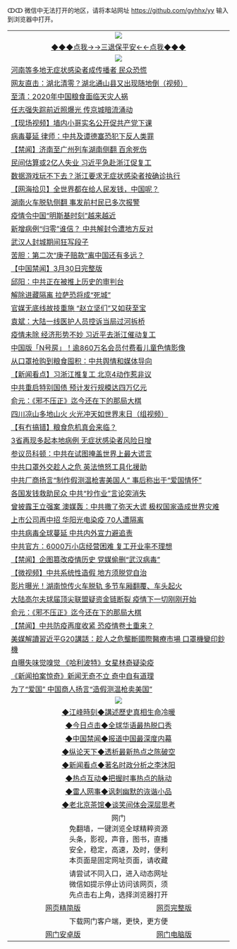 ↀↀ 微信中无法打开的地区，请将本站网址 https://github.com/gyhhx/yy 输入到浏览器中打开。 

 <table>
  <tr>
    <td colspan="2" align=center><img src="https://github.com/gyhhx/image-upload/blob/master/3t%20(1).jpg"></td>
 </tr>
 <tr><td colspan="2" align="center"><a href="https://xfine.casa/oo.aspx?name=ogQuit&key=exgxucyqmkwgvwch&from=yy">◆◆◆点我→→三退保平安←←点我◆◆◆</a></td></tr>
  <tr>
    <td colspan="2" align=center><img src="https://cdn.jsdelivr.net/gh/gyoupiodf/im1/%E7%BD%91%E9%97%A8%E6%96%B0%E9%97%BB1.jpg"></td>
 </tr>

<tr><td colspan="2" align="left"><a href="https://xfine.casa/oo.aspx?name=c1150594&key=exgxucyqmkwgvwch&from=yy">河南等多地无症状感染者成传播者 民众恐慌</a></td></tr>
<tr><td colspan="2" align="left"><a href="https://xfine.casa/oo.aspx?name=c1150674&key=exgxucyqmkwgvwch&from=yy">网友直击：湖北清零？湖北通山县又出现随地倒（视频）</a></td></tr>
<tr><td colspan="2" align="left"><a href="https://xfine.casa/oo.aspx?name=c1150667&key=exgxucyqmkwgvwch&from=yy">至清：2020年中国粮食面临天灾人祸</a></td></tr>
<tr><td colspan="2" align="left"><a href="https://xfine.casa/oo.aspx?name=c1150691&key=exgxucyqmkwgvwch&from=yy">任志强失踪前近照爆光 传京城暗流涌动</a></td></tr>
<tr><td colspan="2" align="left"><a href="https://xfine.casa/oo.aspx?name=c1150646&key=exgxucyqmkwgvwch&from=yy">【现场视频】墙内小哥实名公开促共产党下课</a></td></tr>
<tr><td colspan="2" align="left"><a href="https://xfine.casa/oo.aspx?name=c1150595&key=exgxucyqmkwgvwch&from=yy">病毒蔓延 律师：中共及谭德塞恐犯下反人类罪</a></td></tr>
<tr><td colspan="2" align="left"><a href="https://xfine.casa/oo.aspx?name=c1150673&key=exgxucyqmkwgvwch&from=yy">【禁闻】济南至广州列车湖南侧翻 百余死伤</a></td></tr>
<tr><td colspan="2" align="left"><a href="https://xfine.casa/oo.aspx?name=c1150675&key=exgxucyqmkwgvwch&from=yy">民间估算或2亿人失业 习近平急赴浙江促复工</a></td></tr>
<tr><td colspan="2" align="left"><a href="https://xfine.casa/oo.aspx?name=c1150677&key=exgxucyqmkwgvwch&from=yy">数据游戏玩不下去？浙江要求无症状感染者按确诊执行</a></td></tr>
<tr><td colspan="2" align="left"><a href="https://xfine.casa/oo.aspx?name=c1150672&key=exgxucyqmkwgvwch&from=yy">【网海拾贝】全世界都在给人民发钱，中国呢？</a></td></tr>
<tr><td colspan="2" align="left"><a href="https://xfine.casa/oo.aspx?name=c1150644&key=exgxucyqmkwgvwch&from=yy">湖南火车脱轨侧翻 事发前村民已多次报警</a></td></tr>
<tr><td colspan="2" align="left"><a href="https://xfine.casa/oo.aspx?name=c1150693&key=exgxucyqmkwgvwch&from=yy">疫情令中国“明斯基时刻”越来越近</a></td></tr>
<tr><td colspan="2" align="left"><a href="https://xfine.casa/oo.aspx?name=c1150670&key=exgxucyqmkwgvwch&from=yy">新增病例“归零”谁信？ 中共解封令遭地方反对</a></td></tr>
<tr><td colspan="2" align="left"><a href="https://xfine.casa/oo.aspx?name=c1150685&key=exgxucyqmkwgvwch&from=yy">武汉人封城期间狂写段子</a></td></tr>
<tr><td colspan="2" align="left"><a href="https://xfine.casa/oo.aspx?name=c1150628&key=exgxucyqmkwgvwch&from=yy">苦胆：第二次“庚子赔款”离中国还有多远？</a></td></tr>
<tr><td colspan="2" align="left"><a href="https://xfine.casa/oo.aspx?name=c1150692&key=exgxucyqmkwgvwch&from=yy">【中国禁闻】3月30日完整版</a></td></tr>
<tr><td colspan="2" align="left"><a href="https://xfine.casa/oo.aspx?name=c1150624&key=exgxucyqmkwgvwch&from=yy">邱阳：中共正在被推上历史的审判台</a></td></tr>
<tr><td colspan="2" align="left"><a href="https://xfine.casa/oo.aspx?name=c1150682&key=exgxucyqmkwgvwch&from=yy">解除进藏隔离 拉萨恐将成“死城”</a></td></tr>
<tr><td colspan="2" align="left"><a href="https://xfine.casa/oo.aspx?name=c1150643&key=exgxucyqmkwgvwch&from=yy">官媒无底线故技重施 “赵立坚们”又如获至宝</a></td></tr>
<tr><td colspan="2" align="left"><a href="https://xfine.casa/oo.aspx?name=c1150671&key=exgxucyqmkwgvwch&from=yy">袁斌：大陆一线医护人员控诉当局过河拆桥</a></td></tr>
<tr><td colspan="2" align="left"><a href="https://xfine.casa/oo.aspx?name=c1150614&key=exgxucyqmkwgvwch&from=yy">疫情未除 经济形势不妙 习近平去浙江催动复工</a></td></tr>
<tr><td colspan="2" align="left"><a href="https://xfine.casa/oo.aspx?name=c1150630&key=exgxucyqmkwgvwch&from=yy">中国版「N号房」！逾860万名会员付费看儿童色情影像</a></td></tr>
<tr><td colspan="2" align="left"><a href="https://xfine.casa/oo.aspx?name=c1150658&key=exgxucyqmkwgvwch&from=yy">从口罩抢购到粮食囤积：中共舆情和媒体导向</a></td></tr>
<tr><td colspan="2" align="left"><a href="https://xfine.casa/oo.aspx?name=c1150619&key=exgxucyqmkwgvwch&from=yy">【新闻看点】习浙江推复工 北京4动作惹非议</a></td></tr>
<tr><td colspan="2" align="left"><a href="https://xfine.casa/oo.aspx?name=c1150687&key=exgxucyqmkwgvwch&from=yy">中共重启特别国债 预计发行规模达四万亿元</a></td></tr>
<tr><td colspan="2" align="left"><a href="https://xfine.casa/oo.aspx?name=c1150597&key=exgxucyqmkwgvwch&from=yy">俞元：《邪不压正》迄今还在下的那局大棋</a></td></tr>
<tr><td colspan="2" align="left"><a href="https://xfine.casa/oo.aspx?name=c1150626&key=exgxucyqmkwgvwch&from=yy">四川凉山多地山火 火光冲天如世界末日（组视频）</a></td></tr>
<tr><td colspan="2" align="left"><a href="https://xfine.casa/oo.aspx?name=c1150606&key=exgxucyqmkwgvwch&from=yy">【有冇搞错】粮食危机真会来临？</a></td></tr>
<tr><td colspan="2" align="left"><a href="https://xfine.casa/oo.aspx?name=c1150598&key=exgxucyqmkwgvwch&from=yy">3省再现多起本地病例 无症状感染者风险日增</a></td></tr>
<tr><td colspan="2" align="left"><a href="https://xfine.casa/oo.aspx?name=c1150607&key=exgxucyqmkwgvwch&from=yy">参议员科顿：中共在试图掩盖世界上最大谎言</a></td></tr>
<tr><td colspan="2" align="left"><a href="https://xfine.casa/oo.aspx?name=c1150683&key=exgxucyqmkwgvwch&from=yy">中共口罩外交趁人之危 英法愤怒工具化援助</a></td></tr>
<tr><td colspan="2" align="left"><a href="https://xfine.casa/oo.aspx?name=c1150681&key=exgxucyqmkwgvwch&from=yy">中共厂商扬言“制作假测温枪害美国人” 事后称出于“爱国情怀”</a></td></tr>
<tr><td colspan="2" align="left"><a href="https://xfine.casa/oo.aspx?name=c1150690&key=exgxucyqmkwgvwch&from=yy">各国发钱救助民众 中共“抄作业”言论突消失</a></td></tr>
<tr><td colspan="2" align="left"><a href="https://xfine.casa/oo.aspx?name=c1150631&key=exgxucyqmkwgvwch&from=yy">曾披露王立强案 澳媒轰：中共撒了弥天大谎 极权国家造成世界灾难</a></td></tr>
<tr><td colspan="2" align="left"><a href="https://xfine.casa/oo.aspx?name=c1150637&key=exgxucyqmkwgvwch&from=yy">上市公司再中招 华阳光电染疫 70人遭隔离</a></td></tr>
<tr><td colspan="2" align="left"><a href="https://xfine.casa/oo.aspx?name=c1150662&key=exgxucyqmkwgvwch&from=yy">中共病毒全球蔓延 中共内外宣力避追责</a></td></tr>
<tr><td colspan="2" align="left"><a href="https://xfine.casa/oo.aspx?name=c1150663&key=exgxucyqmkwgvwch&from=yy">中共官方：6000万小店经营困难 复工开业率不理想</a></td></tr>
<tr><td colspan="2" align="left"><a href="https://xfine.casa/oo.aspx?name=c1150647&key=exgxucyqmkwgvwch&from=yy">【禁闻】企图篡改疫情历史 党媒偷删“武汉病毒”</a></td></tr>
<tr><td colspan="2" align="left"><a href="https://xfine.casa/oo.aspx?name=c1150694&key=exgxucyqmkwgvwch&from=yy">【微视频】中共系统性造假 地方须脱党自治</a></td></tr>
<tr><td colspan="2" align="left"><a href="https://xfine.casa/oo.aspx?name=c1150636&key=exgxucyqmkwgvwch&from=yy">影片曝光！湖南惊传火车脱轨 多节车厢翻覆、车头起火</a></td></tr>
<tr><td colspan="2" align="left"><a href="https://xfine.casa/oo.aspx?name=c1150686&key=exgxucyqmkwgvwch&from=yy">大陆高尔夫球届顶尖联盟疑资金链断裂 疫情下一切刚刚开始</a></td></tr>
<tr><td colspan="2" align="left"><a href="https://xfine.casa/oo.aspx?name=c1150639&key=exgxucyqmkwgvwch&from=yy">俞元：《邪不压正》迄今还在下的那局大棋</a></td></tr>
<tr><td colspan="2" align="left"><a href="https://xfine.casa/oo.aspx?name=c1150696&key=exgxucyqmkwgvwch&from=yy">【禁闻】中共防疫再度收紧 恐疫情卷土重来？</a></td></tr>
<tr><td colspan="2" align="left"><a href="https://xfine.casa/oo.aspx?name=c1150676&key=exgxucyqmkwgvwch&from=yy">美媒解讀習近平G20講話：趁人之危壟斷國際醫療市場 口罩機變印鈔機</a></td></tr>
<tr><td colspan="2" align="left"><a href="https://xfine.casa/oo.aspx?name=c1150669&key=exgxucyqmkwgvwch&from=yy">自曝失味觉嗅觉 《哈利波特》女星林奇疑染疫</a></td></tr>
<tr><td colspan="2" align="left"><a href="https://xfine.casa/oo.aspx?name=c1150622&key=exgxucyqmkwgvwch&from=yy">《新闻拍案惊奇》新闻无奇不立 奇中自有道理</a></td></tr>
<tr><td colspan="2" align="left"><a href="https://xfine.casa/oo.aspx?name=c1150625&key=exgxucyqmkwgvwch&from=yy">为了“爱国” 中国商人扬言“造假测温枪卖美国”</a></td></tr>

 <tr>
   <td colspan="2" align=center><img src="https://cdn.jsdelivr.net/gh/gyoupiodf/im1/jf-1.jpg"></td>
  </tr>
   <tr>
   <td colspan="2" align=center> 
<a href="https://xfine.casa/oo.aspx?name=c922850&key=exgxucyqmkwgvwch&from=yy&tag=9877">◆江峰時刻◆講述歷史真相生命冷暖</a><br/>
    </td>
  </tr>
   <tr>
   <td colspan="2" align=center> 
<a href="https://xfine.casa/oo.aspx?name=c816850&key=exgxucyqmkwgvwch&from=yy&tag=9877">◆今日点击◆全球华语最热脱口秀</a><br/>
    </td>
  </tr>
  <tr>
  <td colspan="2" align=center>
<a href="https://xfine.casa/oo.aspx?name=c816860&key=exgxucyqmkwgvwch&from=yy&tag=99733110">◆中国禁闻◆报道中国最深度内幕</a><br/>
   </tr>
  <tr>
     <td colspan="2" align=center>
<a href="https://xfine.casa/oo.aspx?name=c816855&key=exgxucyqmkwgvwch&from=yy&tag=997110">◆纵论天下◆透析最新热点之陈破空</a><br/>
   </tr>
   <tr>
      <td colspan="2" align=center>
<a href="https://xfine.casa/oo.aspx?name=c838308&key=exgxucyqmkwgvwch&from=yy&tag=9973110">◆新闻看点◆著名时政分析之李沐阳</a><br/>
   </tr>
   <tr>
     <td colspan="2" align=center>
<a href="https://xfine.casa/oo.aspx?name=c816852&key=exgxucyqmkwgvwch&from=yy&tag=9733110">◆热点互动◆把握时事热点的脉动</a><br/>
   </tr>
   <tr>
      <td colspan="2" align=center>
<a href="https://xfine.casa/oo.aspx?name=c816694&key=exgxucyqmkwgvwch&from=yy&tag=93310">◆雷人网事◆讽刺幽默的诙谐小品</a><br/>
   </tr>
   <tr>
    <td colspan="2" align=center>
<a href="https://xfine.casa/oo.aspx?name=c816650&key=exgxucyqmkwgvwch&from=yy&tag=9973110">◆老北京茶馆◆谈笑间体会深层思考</a><br/>
   </tr>
<tr>
    <td colspan="2" align="center">网门<br/>免翻墙，一键浏览全球精粹资源<br/>头条，影视，声音，图书，直播<br/>安全，稳定，高速，及时，便利<br/>本页面是固定网址页面，请收藏</td>
  <tr>
  <tr>
    <td colspan="2" align="center">请尝试不同入口，进入动态网址<br/>微信如提示停止访问该网页，须<br/>先点击右上角，选择浏览器打开</td>
  <tr>  
  <tr>
    <td align="center"><a href="https://gitcdn.xyz/repo/otiny/up/master/show002.htm">网页精简版</a></td>
    <td align="center"><a href="https://gitcdn.xyz/repo/otiny/up/master/show001.htm">网页完整版</a></td>
  </tr>
  <tr>
    <td colspan="2" align="center">下载网门客户端，更快，更方便</td>
  <tr>
  <tr>
    <td align="center"><a href="https://raw.githubusercontent.com/opipe/up/master/oGatea.apk">网门安卓版</a></td>
    <td align="center"><a href="https://raw.githubusercontent.com/opipe/up/master/oGate.zip">网门电脑版</a></td>
  </tr>

</table>
